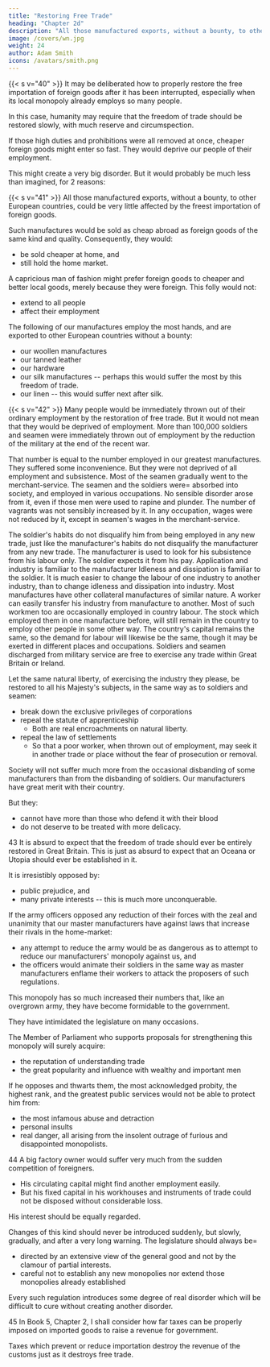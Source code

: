 ```yaml
---
title: "Restoring Free Trade"
heading: "Chapter 2d"
description: "All those manufactured exports, without a bounty, to other European countries, could be very little affected by the freest importation of foreign goods"
image: /covers/wn.jpg
weight: 24
author: Adam Smith
icons: /avatars/smith.png
--- 
```



{{< s v="40" >}} It may be deliberated how to properly restore the free importation of foreign goods after it has been interrupted, especially when its local monopoly already employs so many people.

In this case, humanity may require that the freedom of trade should be restored slowly, with much reserve and circumspection.

If those high duties and prohibitions were all removed at once, cheaper foreign goods might enter so fast. They would deprive our people of their employment.

This might create a very big disorder. But it would probably be much less than imagined, for 2 reasons:

{{< s v="41" >}} All those manufactured exports, without a bounty, to other European countries, could be very little affected by the freest importation of foreign goods.

Such manufactures would be sold as cheap abroad as foreign goods of the same kind and quality. Consequently, they would:
- be sold cheaper at home, and
- still hold the home market.

A capricious man of fashion might prefer foreign goods to cheaper and better local goods, merely because they were foreign. This folly would not: 
- extend to all people
- affect their employment

The following of our manufactures employ the most hands, and are exported to other European countries without a bounty:
- our woollen manufactures
- our tanned leather
- our hardware
- our silk manufactures -- perhaps this would suffer the most by this freedom of trade.
- our linen -- this would suffer next after silk.


{{< s v="42" >}} Many people would be immediately thrown out of their ordinary employment by the restoration of free trade. But it would not mean that they would be deprived of employment. More than 100,000 soldiers and seamen were immediately thrown out of employment by the reduction of the military at the end of the recent war.

That number is equal to the number employed in our greatest manufactures.
They suffered some inconvenience.
    But they were not deprived of all employment and subsistence.
Most of the seamen gradually went to the merchant-service.
The seamen and the soldiers were= 
    absorbed into society, and
    employed in various occupations.
No sensible disorder arose from it, even if those men were used to rapine and plunder.
    The number of vagrants was not sensibly increased by it.
    In any occupation, wages were not reduced by it, except in seamen's wages in the merchant-service.

The soldier's habits do not disqualify him from being employed in any new trade, just like the manufacturer's habits do not disqualify the manufacturer from any new trade.
The manufacturer is used to look for his subsistence from his labour only.
    The soldier expects it from his pay.
Application and industry is familiar to the manufacturer
    Idleness and dissipation is familiar to the soldier.
It is much easier to change the labour of one industry to another industry, than to change idleness and dissipation into industry.
Most manufactures have other collateral manufactures of similar nature.
A worker can easily transfer his industry from manufacture to another.
Most of such workmen too are occasionally employed in country labour.
    The stock which employed them in one manufacture before, will still remain in the country to employ other people in some other way.
The country's capital remains the same, so the demand for labour will likewise be the same, though it may be exerted in different places and occupations.
Soldiers and seamen discharged from military service are free to exercise any trade within Great Britain or Ireland.

Let the same natural liberty, of exercising the industry they please, be restored to all his Majesty's subjects, in the same way as to soldiers and seamen:
- break down the exclusive privileges of corporations
- repeal the statute of apprenticeship
  - Both are real encroachments on natural liberty.
- repeal the law of settlements
  - So that a poor worker, when thrown out of employment, may seek it in another trade or place without the fear of prosecution or removal.

Society will not suffer much more from the occasional disbanding of some manufacturers than from the disbanding of soldiers.
Our manufacturers have great merit with their country.

But they:
- cannot have more than those who defend it with their blood
- do not deserve to be treated with more delicacy.


43 It is absurd to expect that the freedom of trade should ever be entirely restored in Great Britain. This is just as absurd to expect that an Oceana or Utopia should ever be established in it.

It is irresistibly opposed by:
- public prejudice, and
- many private interests -- this is much more unconquerable.

If the army officers opposed any reduction of their forces with the zeal and unanimity that our master manufacturers have against laws that increase their rivals in the home-market: 
- any attempt to reduce the army would be as dangerous as to attempt to reduce our manufacturers' monopoly against us, and
- the officers would animate their soldiers in the same way as master manufacturers enflame their workers to attack the proposers of such regulations.

This monopoly has so much increased their numbers that, like an overgrown army, they have become formidable to the government.

They have intimidated the legislature on many occasions.

The Member of Parliament who supports proposals for strengthening this monopoly will surely acquire:
- the reputation of understanding trade
- the great popularity and influence with wealthy and important men

If he opposes and thwarts them, the most acknowledged probity, the highest rank, and the greatest public services would not be able to protect him from:
- the most infamous abuse and detraction
- personal insults
- real danger, all arising from the insolent outrage of furious and disappointed monopolists.


44 A big factory owner would suffer very much from the sudden competition of foreigners.
- His circulating capital might find another employment easily.
- But his fixed capital in his workhouses and instruments of trade could not be disposed without considerable loss.

His interest should be equally regarded.

Changes of this kind should never be introduced suddenly, but slowly, gradually, and after a very long warning. The legislature should always be= 
- directed by an extensive view of the general good and not by the clamour of partial interests.
- careful not to establish any new monopolies nor extend those monopolies already established

Every such regulation introduces some degree of real disorder which will be difficult to cure without creating another disorder.


45 In Book 5, Chapter 2, I shall consider how far taxes can be properly imposed on imported goods to raise a revenue for government.

Taxes which prevent or reduce importation destroy the revenue of the customs just as it destroys free trade.
